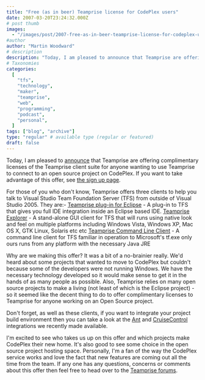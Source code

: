 ```yaml
---
title: "Free (as in beer) Teamprise license for CodePlex users"
date: 2007-03-20T23:24:32.000Z
# post thumb
images:
  - "/images/post/2007-free-as-in-beer-teamprise-license-for-codeplex-users.jpg"
#author
author: "Martin Woodward"
# description
description: "Today, I am pleased to announce that Teamprise are offering complimentary licenses of the Teamprise client suite for anyone wanting to use."
# Taxonomies
categories:
  [
    "tfs",
    "technology",
    "maker",
    "teamprise",
    "web",
    "programming",
    "podcast",
    "personal",
  ]
tags: ["blog", "archive"]
type: "regular" # available type (regular or featured)
draft: false
---
```


Today, I am pleased to [announce](http://www.teamprise.com/news/2007/03/teamprise_enables_crossplatfor.html) that Teamprise are offering complimentary licenses of the Teamprise client suite for anyone wanting to use Teamprise to connect to an open source project on CodePlex. If you want to take advantage of this offer, see [the sign up page](http://www.teamprise.com/partners/codeplex.py).

For those of you who don't know, Teamprise offers three clients to help you talk to Visual Studio Team Foundation Server (TFS) from outside of Visual Studio 2005. They are:- [Teamprise plug-in for Eclipse](http://www.teamprise.com/product/plugin_eclipse.html) - A plug-in to TFS that gives you full IDE integration inside an Eclipse based IDE. [Teamprise Explorer](http://www.teamprise.com/product/explorer_client.html) - A stand-alone GUI client for TFS that will runs using native look and feel on multiple platforms including Windows Vista, Windows XP, Mac OS X, GTK Linux, Solaris etc etc [Teamprise Command Line Client](http://www.teamprise.com/product/command-line.html) - A command line client for TFS familiar in operation to Microsoft's tf.exe only ours runs from any platform with the necessary Java JRE

Why are we making this offer? It was a bit of a no-brainier really. We'd heard about some projects that wanted to move to CodePlex but couldn't because some of the developers were not running Windows. We have the necessary technology developed so it would make sense to get it in the hands of as many people as possible. Also, Teamprise relies on many open source projects to make a living (not least of which is the Eclipse project) - so it seemed like the decent thing to do to offer complimentary licenses to Teamprise for anyone working on an Open Source project.

Don't forget, as well as these clients, if you want to integrate your project build environment then you can take a look at the [Ant](http://www.teamprise.com/download/download-ant.html) and [CruiseControl](http://www.teamprise.com/download/download-cc.html) integrations we recently made available.

I'm excited to see who takes us up on this offer and which projects make CodePlex their new home. It's also good to see some choice in the open source project hosting space. Personally, I'm a fan of the way the CodePlex service works and love the fact that new features are coming out all the time from the team. If any one has any questions, concerns or comments about this offer then feel free to head over to the [Teamprise forums](http://support.teamprise.com/).
